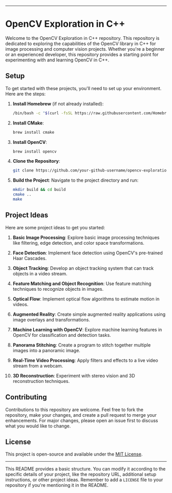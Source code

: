 
---

# OpenCV Exploration in C++

Welcome to the OpenCV Exploration in C++ repository. This repository is dedicated to exploring the capabilities of the OpenCV library in C++ for image processing and computer vision projects. Whether you're a beginner or an experienced developer, this repository provides a starting point for experimenting with and learning OpenCV in C++.

## Setup

To get started with these projects, you'll need to set up your environment. Here are the steps:

1. **Install Homebrew** (if not already installed):
   ```bash
   /bin/bash -c "$(curl -fsSL https://raw.githubusercontent.com/Homebrew/install/HEAD/install.sh)"
   ```

2. **Install CMake**:
   ```bash
   brew install cmake
   ```

3. **Install OpenCV**:
   ```bash
   brew install opencv
   ```

4. **Clone the Repository**:
   ```bash
   git clone https://github.com/your-github-username/opencv-exploration-cpp.git
   ```

5. **Build the Project**:
   Navigate to the project directory and run:
   ```bash
   mkdir build && cd build
   cmake ..
   make
   ```

## Project Ideas

Here are some project ideas to get you started:

1. **Basic Image Processing**: Explore basic image processing techniques like filtering, edge detection, and color space transformations.

2. **Face Detection**: Implement face detection using OpenCV's pre-trained Haar Cascades.

3. **Object Tracking**: Develop an object tracking system that can track objects in a video stream.

4. **Feature Matching and Object Recognition**: Use feature matching techniques to recognize objects in images.

5. **Optical Flow**: Implement optical flow algorithms to estimate motion in videos.

6. **Augmented Reality**: Create simple augmented reality applications using image overlays and transformations.

7. **Machine Learning with OpenCV**: Explore machine learning features in OpenCV for classification and detection tasks.

8. **Panorama Stitching**: Create a program to stitch together multiple images into a panoramic image.

9. **Real-Time Video Processing**: Apply filters and effects to a live video stream from a webcam.

10. **3D Reconstruction**: Experiment with stereo vision and 3D reconstruction techniques.

## Contributing

Contributions to this repository are welcome. Feel free to fork the repository, make your changes, and create a pull request to merge your enhancements. For major changes, please open an issue first to discuss what you would like to change.

## License

This project is open-source and available under the [MIT License](LICENSE).

---

This README provides a basic structure. You can modify it according to the specific details of your project, like the repository URL, additional setup instructions, or other project ideas. Remember to add a `LICENSE` file to your repository if you're mentioning it in the README.
